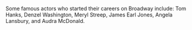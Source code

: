 Some famous actors who started their careers on Broadway include: Tom Hanks, Denzel Washington, Meryl Streep, James Earl Jones, Angela Lansbury, and Audra McDonald.